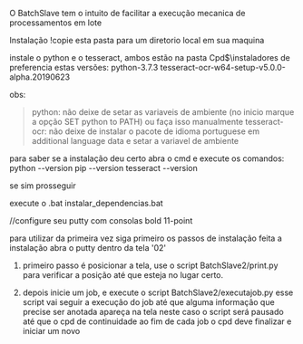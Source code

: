 
O BatchSlave tem o intuito de facilitar a execução mecanica de processamentos em lote


Instalação
!copie esta pasta para um diretorio local em sua maquina

instale o python e o tesseract, ambos estão na pasta Cpd$\instaladores
de preferencia estas versões:
python-3.7.3
tesseract-ocr-w64-setup-v5.0.0-alpha.20190623


obs:
>python: não deixe de setar as variaveis de ambiente (no inicio marque a opção SET python to PATH) ou faça isso manualmente
>tesseract-ocr: não deixe de instalar o pacote de idioma portuguese em additional language data e setar a variavel de ambiente 

para saber se a instalação deu certo abra o cmd e execute os comandos:
python --version
pip --version
tesseract --version

se sim prosseguir

execute o .bat instalar_dependencias.bat 


//configure seu putty com
consolas bold 11-point

para utilizar da primeira vez siga primeiro os passos de instalação
feita a instalação abra o putty dentro da tela '02' 

1) primeiro passo é posicionar a tela, use o script BatchSlave2/print.py para verificar a posição
até que esteja no lugar certo.

2) depois inicie um job, e execute o script BatchSlave2/executajob.py
esse script vai seguir a execução do job até que alguma informação que precise ser anotada
apareça na tela neste caso o script será pausado até que o cpd de continuidade
ao fim de cada job o cpd deve finalizar e iniciar um novo
